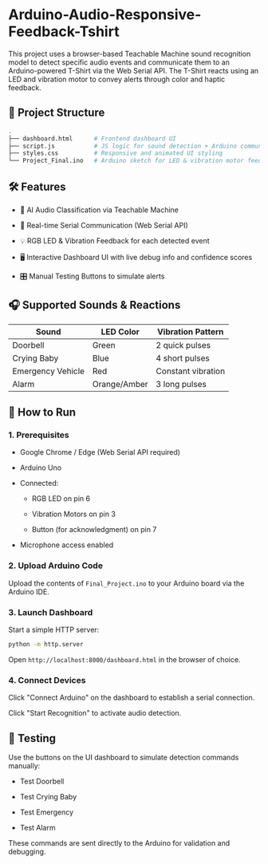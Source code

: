 # Arduino-Audio-Responsive-Feedback-Tshirt

This project uses a browser-based Teachable Machine sound recognition model to detect specific audio events and communicate them to an Arduino-powered T-Shirt via the Web Serial API. The T-Shirt reacts using an LED and vibration motor to convey alerts through color and haptic feedback.

## 📁 Project Structure

```bash
.
├── dashboard.html      # Frontend dashboard UI
├── script.js           # JS logic for sound detection + Arduino communication
├── styles.css          # Responsive and animated UI styling
└── Project_Final.ino   # Arduino sketch for LED & vibration motor feedback
```

## 🛠️ Features
- 🧠 AI Audio Classification via Teachable Machine

- 🔗 Real-time Serial Communication (Web Serial API)

- 💡 RGB LED & Vibration Feedback for each detected event

- 🖥️ Interactive Dashboard UI with live debug info and confidence scores

- 🎛️ Manual Testing Buttons to simulate alerts

## 🎧 Supported Sounds & Reactions
| Sound             | LED Color    | Vibration Pattern  |
| ----------------- | ------------ | ------------------ |
| Doorbell          | Green        | 2 quick pulses     |
| Crying Baby       | Blue         | 4 short pulses     |
| Emergency Vehicle | Red          | Constant vibration |
| Alarm             | Orange/Amber | 3 long pulses      |


## 🚀 How to Run
### 1. Prerequisites
- Google Chrome / Edge (Web Serial API required)

- Arduino Uno

- Connected:

  - RGB LED on pin 6

  - Vibration Motors on pin 3

  - Button (for acknowledgment) on pin 7

- Microphone access enabled

### 2. Upload Arduino Code
Upload the contents of `Final_Project.ino` to your Arduino board via the Arduino IDE.

### 3. Launch Dashboard
Start a simple HTTP server:

```bash
python -m http.server
```

Open `http://localhost:8000/dashboard.html` in the browser of choice.

### 4. Connect Devices
Click "Connect Arduino" on the dashboard to establish a serial connection.

Click "Start Recognition" to activate audio detection.

## 🧪 Testing
Use the buttons on the UI dashboard to simulate detection commands manually:

- Test Doorbell

- Test Crying Baby

- Test Emergency

- Test Alarm

These commands are sent directly to the Arduino for validation and debugging.
